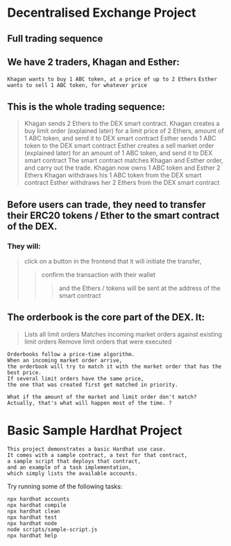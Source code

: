 # Decentralised Exchange Project

## Full trading sequence
## We have 2 traders, Khagan and Esther:

`Khagan wants to buy 1 ABC token, at a price of up to 2 Ethers`
`Esther wants to sell 1 ABC token, for whatever price`


## This is the whole trading sequence:

> Khagan sends 2 Ethers to the DEX smart contract.
> Khagan creates a buy limit order (explained later) for a limit price of 2 Ethers, amount of 1 ABC token, and send it to DEX smart contract
> Esther sends 1 ABC token to the DEX smart contract
> Esther creates a sell market order (explained later) for an amount of 1 ABC token, and send it to DEX smart contract
> The smart contract matches Khagan and Esther order, and carry out the trade. Khagan now owns 1 ABC token and Esther 2 Ethers
> Khagan withdraws his 1 ABC token from the DEX smart contract
> Esther withdraws her 2 Ethers from the DEX smart contract

## Before users can trade, they need to transfer their ERC20 tokens / Ether to the smart contract of the DEX.

### They will:

> click on a button in the frontend that it will initiate the transfer,
>> confirm the transaction with their wallet
>>> and the Ethers / tokens will be sent at the address of the smart contract

## The orderbook is the core part of the DEX. It:

> Lists all limit orders
> Matches incoming market orders against existing limit orders
> Remove limit orders that were executed

```
Orderbooks follow a price-time algorithm. 
When an incoming market order arrive, 
the orderbook will try to match it with the market order that has the best price. 
If several limit orders have the same price, 
the one that was created first get matched in priority.
```

`What if the amount of the market and limit order don't match? Actually, that's what will happen most of the time. ?`

# Basic Sample Hardhat Project

```
This project demonstrates a basic Hardhat use case. 
It comes with a sample contract, a test for that contract, 
a sample script that deploys that contract, 
and an example of a task implementation, 
which simply lists the available accounts.
```

Try running some of the following tasks:

```shell
npx hardhat accounts
npx hardhat compile
npx hardhat clean
npx hardhat test
npx hardhat node
node scripts/sample-script.js
npx hardhat help
```
